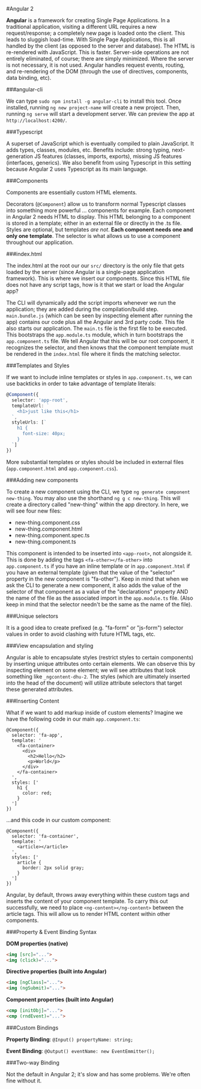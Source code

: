 #Angular 2

**Angular** is a framework for creating Single Page Applications. In a traditional application, visiting a different URL requires a new request/response; a completely new page is loaded onto the client. This leads to sluggish load-time. With Single Page Applications, this is all handled by the client (as opposed to the server and database). The HTML is re-rendered with JavaScript. This is faster. Server-side operations are not entirely eliminated, of course; there are simply minimized. Where the server is not necessary, it is not used. Angular handles request events, routing, and re-rendering of the DOM (through the use of directives, components, data binding, etc).

###angular-cli

We can type `sudo npm install -g angular-cli` to install this tool. Once installed, running `ng new project-name` will create a new project. Then, running `ng serve` will start a development server. We can preview the app at `http://localhost:4200/`.

###Typescript

A superset of JavaScript which is eventually compiled to plain JavaScript. It adds types, classes, modules, etc. Benefits include: strong typing, next-generation JS features (classes, imports, exports), missing JS features (interfaces, generics). We also benefit from using Typescript in this setting because Angular 2 uses Typescript as its main language.

###Components

Components are essentially custom HTML elements.

Decorators (`@Component`) allow us to transform normal Typescript classes into something more powerful ... components for example. Each component in Angular 2 needs HTML to display. This HTML belonging to a component is stored in a template; either in an external file or directly in the .ts file. Styles are optional, but templates *are not*. **Each component needs one and only one template**. The selector is what allows us to use a component throughout our application.

###index.html

The index.html at the root our our `src/` directory is the only file that gets loaded by the server (since Angular is a single-page application framework). This is where we insert our components. Since this HTML file does not have any script tags, how is it that we start or load the Angular app?

The CLI will dynamically add the script imports whenever we run the application; they are added during the compilation/build step. `main.bundle.js` (which can be seen by inspecting element after running the app) contains our code plus all the Angular and 3rd party code. This file also starts our application. The `main.ts` file is the first file to be executed. This bootstraps the `app.module.ts` module, which in turn bootstraps the `app.component.ts` file. We tell Angular that this will be our root component, it recognizes the selector, and then knows that the component template must be rendered in the `index.html` file where it finds the matching selector.

###Templates and Styles

If we want to include inline templates or styles in `app.component.ts`, we can use backticks in order to take advantage of template literals:

```Typescript
@Component({
  selector: 'app-root',
  templateUrl: `
    <h1>just like this</h1>
  `,
  styleUrls: [`
    h1 {
      font-size: 40px;
    }
  `]
})
```

More substantial templates or styles should be included in external files (`app.component.html` and `app.component.css`).

###Adding new components

To create a new component using the CLI, we type `ng generate component new-thing`. You may also use the shorthand `ng g c new-thing`. This will create a directory called "new-thing" within the app directory. In here, we will see four new files:

* new-thing.component.css
* new-thing.component.html
* new-thing.component.spec.ts
* new-thing.component.ts

This component is intended to be inserted into `<app-root>`, not alongside it. This is done by adding the tags `<fa-other></fa-other>` into `app.component.ts` if you have an inline template or in `app.component.html` if you have an external template (given that the value of the "selector" property in the new component is "fa-other"). Keep in mind that when we ask the CLI to generate a new component, it also adds the value of the selector of that component as a value of the "declarations" property AND the name of the file as the associated import in the `app.module.ts` file. (Also keep in mind that the selector needn't be the same as the name of the file).

###Unique selectors

It is a good idea to create prefixed (e.g. "fa-form" or "js-form") selector values in order to avoid clashing with future HTML tags, etc.

###View encapsulation and styling

Angular is able to encapsulate styles (restrict styles to certain components) by inserting unique attributes onto certain elements. We can observe this by inspecting element on some element; we will see attributes that look something like `_ngcontent-dhu-2`. The styles (which are ultimately inserted into the head of the document) will utilize attribute selectors that target these generated attributes.

###Inserting Content

What if we want to add markup inside of custom elements? Imagine we have the following code in our main `app.component.ts`:

```
@Component({
  selector: 'fa-app',
  template: '
    <fa-container>
      <div>
        <h2>Hello</h2>
        <p>World</p>
      </div>
    </fa-container>
  ',
  styles: ['
    h1 {
      color: red;
    }
  ']
})
```

...and this code in our custom component:

```
@Component({
  selector: 'fa-container',
  template: '
    <article></article>
  ',
  styles: ['
    article {
      border: 2px solid gray;
    }
  ']
})
```

Angular, by default, throws away everything within these custom tags and inserts the content of your component template. To carry this out successfully, we need to place `<ng-content></ng-content>` between the article tags. This will allow us to render HTML content within other components.

###Property & Event Binding Syntax

**DOM properties (native)**
```html
<img [src]="...">
<img (click)="...">
```

**Directive properties (built into Angular)**
```html
<img [ngClass]="...">
<img (ngSubmit)="...">
```

**Component properties (built into Angular)**
```html
<cmp [initObj]="...">
<cmp (rndEvent)="...">
```

###Custom Bindings

**Property Binding**: `@Input() propertyName: string;`

**Event Binding**: `@Output() eventName: new EventEmmitter();`

###Two-way Binding

Not the default in Angular 2; it's slow and has some problems. We're often fine without it.
